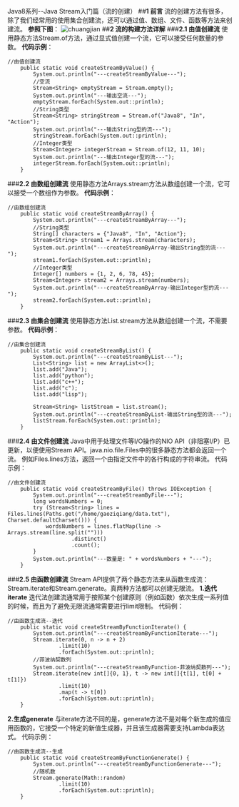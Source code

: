 Java8系列--Java Stream入门篇（流的创建）
##**1 前言**
  流的创建方法有很多，除了我们经常用的使用集合创建流，还可以通过值、数组、文件、函数等方法来创建流。
  **参照下图**：
![chuangjian](http://img.blog.csdn.net/20170730133611647?watermark/2/text/aHR0cDovL2Jsb2cuY3Nkbi5uZXQvcXFfMzM0Mjk5Njg=/font/5a6L5L2T/fontsize/400/fill/I0JBQkFCMA==/dissolve/70/gravity/SouthEast)
##**2 流的构建方法详解**
###**2.1 由值创建流**
  使用静态方法Stream.of方法，通过显式值创建一个流，它可以接受任何数量的参数。
  **代码示例**：
  

```
//由值创建流
    public static void createStreamByValue() {
        System.out.println("---createStreamByValue---");
        //空流
        Stream<String> emptyStream = Stream.empty();
        System.out.println("---输出空流---");
        emptyStream.forEach(System.out::println);
        //String类型
        Stream<String> stringStream = Stream.of("Java8", "In", "Action");
        System.out.println("---输出String型的流---");
        stringStream.forEach(System.out::println);
        //Integer类型
        Stream<Integer> integerStream = Stream.of(12, 11, 10);
        System.out.println("---输出Integer型的流---");
        integerStream.forEach(System.out::println);
    }
```

###**2.2 由数组创建流**
   使用静态方法Arrays.stream方法从数组创建一个流，它可以接受一个数组作为参数。
   **代码示例**：
   

```
//由数组创建流
    public static void createStreamByArray() {
        System.out.println("---createStreamByArray---");
        //String类型
        String[] characters = {"Java8", "In", "Action"};
        Stream<String> stream1 = Arrays.stream(characters);
        System.out.println("---createStreamByArray-输出String型的流---");
        stream1.forEach(System.out::println);
        //Integer类型
        Integer[] numbers = {1, 2, 6, 78, 45};
        Stream<Integer> stream2 = Arrays.stream(numbers);
        System.out.println("---createStreamByArray-输出Integer型的流---");
        stream2.forEach(System.out::println);
    }
```

###**2.3 由集合创建流**
  使用静态方法List.stream方法从数组创建一个流，不需要参数。
  **代码示例**：
  

```
//由集合创建流
    public static void createStreamByList() {
        System.out.println("---createStreamByList---");
        List<String> list = new ArrayList<>();
        list.add("Java");
        list.add("python");
        list.add("c++");
        list.add("c");
        list.add("lisp");

        Stream<String> listStream = list.stream();
        System.out.println("---createStreamByList-输出String型的流---");
        listStream.forEach(System.out::println);
    }
```

###**2.4 由文件创建流**
  Java中用于处理文件等I/O操作的NIO API（非阻塞I/P）已更新，以便使用Stream API。java.nio.file.Files中的很多静态方法都会返回一个流。
  例如Files.lines方法，返回一个由指定文件中的各行构成的字符串流。
  代码示例：
  

```
//由文件创建流
    public static void createStreamByFile() throws IOException {
        System.out.println("---createStreamByFile---");
        long wordsNumbers = 0;
        try (Stream<String> lines = Files.lines(Paths.get("/home/gaoziqiang/data.txt"), Charset.defaultCharset())) {
            wordsNumbers = lines.flatMap(line -> Arrays.stream(line.split("")))
                    .distinct()
                    .count();
        }
        System.out.println("---数量是: " + wordsNumbers + "---");
    }
```

###**2.5 由函数创建流**
  Stream API提供了两个静态方法来从函数生成流：Stream.iterate和Stream.generate。真两种方法都可以创建无限流。
**1.迭代iterate**
 迭代法创建流通常用于按照某个创建原则（例如函数）依次生成一系列值的时候，而且为了避免无限流通常需要进行limit限制。
 代码例：
 

```
//由函数生成流--迭代
    public static void createStreamByFunctionIterate() {
        System.out.println("---createStreamByFunctionIterate---");
        Stream.iterate(0, n -> n + 2)
                .limit(10)
                .forEach(System.out::println);
        //菲波纳契数列
        System.out.println("---createStreamByFunction-菲波纳契数列---");
        Stream.iterate(new int[]{0, 1}, t -> new int[]{t[1], t[0] + t[1]})
                .limit(10)
                .map(t -> t[0])
                .forEach(System.out::println);
    }
```

**2.生成generate**
  与iterate方法不同的是，generate方法不是对每个新生成的值应用函数的，它接受一个特定的新值生成器，并且该生成器需要支持Lambda表达式。
  代码示例：
  

```
//由函数生成流--生成
    public static void createStreamByFunctionGenerate() {
        System.out.println("---createStreamByFunctionGenerate---");
        //随机数
        Stream.generate(Math::random)
                .limit(10)
                .forEach(System.out::println);
    }
```

